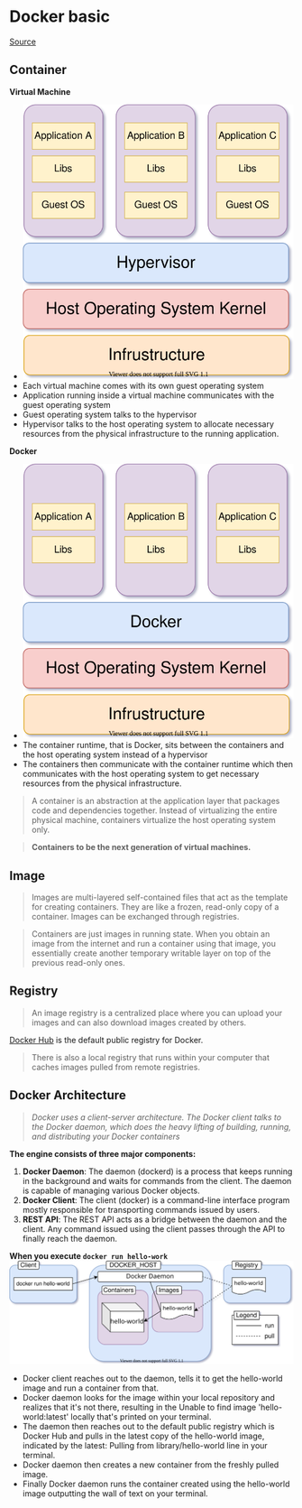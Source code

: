 # Docker basic
[Source](https://www.freecodecamp.org/news/the-docker-handbook)

## Container

__Virtual Machine__
* ![img](img/how-vitural-machine-work.svg)
* Each virtual machine comes with its own guest operating system
* Application running inside a virtual machine communicates with the guest operating system
* Guest operating system talks to the hypervisor
* Hypervisor talks to the host operating system to allocate necessary resources from the physical infrastructure to the running application.

__Docker__
* ![img](img/how-docker-work.svg)
* The container runtime, that is Docker, sits between the containers and the host operating system instead of a hypervisor
* The containers then communicate with the container runtime which then communicates with the host operating system to get necessary resources from the physical infrastructure.

> A container is an abstraction at the application layer that packages code and dependencies together. Instead of virtualizing the entire physical machine, containers virtualize the host operating system only.

> __Containers to be the next generation of virtual machines.__

## Image

> Images are multi-layered self-contained files that act as the template for creating containers. They are like a frozen, read-only copy of a container. Images can be exchanged through registries.

> Containers are just images in running state. When you obtain an image from the internet and run a container using that image, you essentially create another temporary writable layer on top of the previous read-only ones.

## Registry

> An image registry is a centralized place where you can upload your images and can also download images created by others.

[Docker Hub](https://hub.docker.com/) is the default public registry for Docker. 

> There is also a local registry that runs within your computer that caches images pulled from remote registries.

## Docker Architecture

> _Docker uses a client-server architecture. The Docker client talks to the Docker daemon, which does the heavy lifting of building, running, and distributing your Docker containers_

__The engine consists of three major components:__
1. __Docker Daemon__: The daemon (dockerd) is a process that keeps running in the background and waits for commands from the client. The daemon is capable of managing various Docker objects.
2. __Docker Client__: The client  (docker) is a command-line interface program mostly responsible for transporting commands issued by users.
3. __REST API__: The REST API acts as a bridge between the daemon and the client. Any command issued using the client passes through the API to finally reach the daemon.

__When you execute `docker run hello-work`__
![img](img/full-picture.svg)
* Docker client reaches out to the daemon, tells it to get the hello-world image and run a container from that.
* Docker daemon looks for the image within your local repository and realizes that it's not there, resulting in the Unable to find image 'hello-world:latest' locally that's printed on your terminal.
* The daemon then reaches out to the default public registry which is Docker Hub and pulls in the latest copy of the hello-world image, indicated by the latest: Pulling from library/hello-world line in your terminal.
* Docker daemon then creates a new container from the freshly pulled image.
* Finally Docker daemon runs the container created using the hello-world image outputting the wall of text on your terminal.


